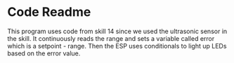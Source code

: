 # Code Readme

This program uses code from skill 14 since we used the ultrasonic sensor in the skill. It continuously reads the range and sets a variable called error which is a setpoint - range. Then the ESP uses conditionals to light up LEDs based on the error value.
